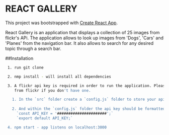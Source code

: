# REACT GALLERY
This project was bootstrapped with [Create React App](https://github.com/facebook/create-react-app).

React Gallery is an application that displays a collection of 25 images from flickr's APi. The application allows to look up images from 'Dogs', 'Cars' and 'Planes' from the navigation bar. It also allows to search for any desired topic through a search bar.

##Installation

```bash
 1. run git clone

 2. nmp install - will install all dependencies

 3. A flickr api key is required in order to run the application. Please use this link to get an [api key](https://www.flickr.com/services/api)
    from flickr if you don't have one.

   1. In the `src` folder create a `config.js` folder to store your api_key
   
   2. And within the `config.js` folder the api key should be formatted like this.
     `const API_KEY = '######################';`
     `export default API_KEY;`

 4. npm start - app listens on localhost:3000
```
